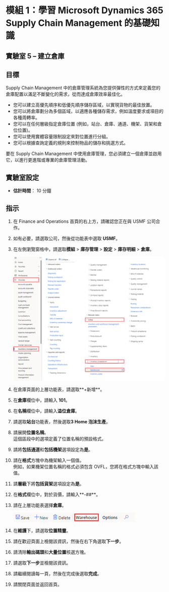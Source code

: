 ﻿---
lab:
    title: '實驗室 5：建立倉庫'
    module: '模組 1：學習 Microsoft Dynamics 365 Supply Chain Management 的基礎知識'
---

# 模組 1：學習 Microsoft Dynamics 365 Supply Chain Management 的基礎知識

## 實驗室 5 – 建立倉庫

## 目標
Supply Chain Management 中的倉庫管理系統為您提供彈性的方式來定義您的倉庫配置以滿足不斷變化的需求，從而達成倉庫效率最佳化。

- 您可以建立高優先順序和低優先順序儲存區域，以實現貨物的最佳放置。
- 您可以將倉庫劃分為多個區域，以適應各種儲存需求，例如溫度要求或項目的各種周轉率。
- 您可以在任何層級指定倉庫位置 (例如，站台、倉庫、通道、機架、貨架和倉位位置)。
- 您可以使用實體容量限制設定來對位置進行分組。
- 您可以根據查詢定義的規則來控制物品的儲存和挑選方式。

要在 Supply Chain Management 中使用倉庫管理，您必須建立一個倉庫並啟用它，以進行更進階或專業的倉庫管理活動。

## 實驗室設定

   - **估計時間**： 10 分鐘

## 指示

1. 在 Finance and Operations 首頁的右上方，請確認您正在與 USMF 公司合作。

1. 如有必要，請選取公司，然後從功能表中選取 **USMF**。

1. 在左側瀏覽窗格中，請選取**模組** > **庫存管理** > **設定** > **庫存明細** > **倉庫**。

    ![畫面影像正在顯示倉庫模組瀏覽](./media/lp1-m3-warehouses-module-navigation.png)

1. 在倉庫頁面的上層功能表，請選取**+新增**。

1. 在**倉庫**欄位中，請輸入 **101**。

1. 在**名稱**欄位中，請輸入**溢位倉庫**。

1. 請選取**站台**功能表，然後選取**3 Home 泡沫生產**。

1. 請展開**位置名稱**。  
    這個區段中的選項定義了位置名稱的預設格式。

1. 請將**包括通道**和**包括機架**選項設定為**是**。

1. 請在**格式**方塊中為機架輸入一個值。  
    例如，如果機架位置名稱的格式必須包含 OVFL，您將在格式方塊中輸入該值。

1. 請**層級**下將**包括貨架**選項設定為**是**。

1. 在**格式**欄位中，對於貨價，請輸入**-##**。

1. 請在上層功能表選擇**倉庫**。

    ![畫面影像正在顯示醒目提示的倉庫功能表選項](./media/lp1-m3-warehouses-menu-option.png)

1. 在**維護**下，請選取**位置精靈**。

1. 請在歡迎頁面上檢閱該資訊，然後在右下角選取**下一步**。

1. 請清除**輸出碼頭**和**大量位置**核選方塊。

1. 請選取**下一步**並檢閱該資訊。

1. 請繼續閱讀每一頁，然後在完成後選取**完成**。

1. 請關閉頁面並返回首頁。
